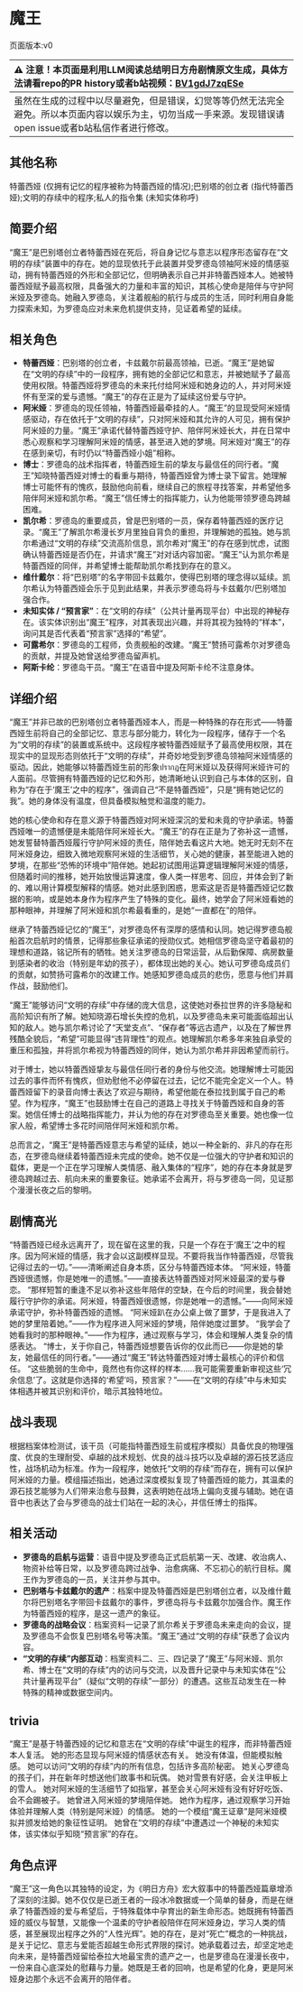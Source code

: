# 魔王
页面版本:v0
 

| :warning: 注意！本页面是利用LLM阅读总结明日方舟剧情原文生成，具体方法请看repo的PR history或者b站视频：[BV1gdJ7zqESe](https://www.bilibili.com/video/BV1gdJ7zqESe/)         |
|:----------------------------|
| 虽然在生成的过程中以尽量避免，但是错误，幻觉等等仍然无法完全避免。所以本页面内容以娱乐为主，切勿当成一手来源。发现错误请open issue或者b站私信作者进行修改。|



## 其他名称
特蕾西娅 (仅拥有记忆的程序被称为特蕾西娅的情况);巴别塔的创立者 (指代特蕾西娅);文明的存续中的程序;私人的指令集 (未知实体称呼)
## 简要介绍
“魔王”是巴别塔创立者特蕾西娅在死后，将自身记忆与意志以程序形态留存在“文明的存续”装置中的存在。她的显现依托于此装置并受罗德岛领袖阿米娅的情感驱动，拥有特蕾西娅的外形和全部记忆，但明确表示自己并非特蕾西娅本人。她被特蕾西娅赋予最高权限，具备强大的力量和丰富的知识，其核心使命是陪伴与守护阿米娅及罗德岛。她融入罗德岛，关注着舰船的航行与成员的生活，同时利用自身能力探索未知，为罗德岛应对未来危机提供支持，见证着希望的延续。
## 相关角色
-   **特蕾西娅**：巴别塔的创立者，卡兹戴尔前最高领袖，已逝。“魔王”是她留在“文明的存续”中的一段程序，拥有她的全部记忆和意志，并被她赋予了最高使用权限。特蕾西娅将罗德岛的未来托付给阿米娅和她身边的人，并对阿米娅怀有至深的爱与遗憾。“魔王”的存在正是为了延续这份爱与守护。
-   **阿米娅**：罗德岛的现任领袖，特蕾西娅最牵挂的人。“魔王”的显现受阿米娅情感驱动，存在依托于“文明的存续”，只对阿米娅和其允许的人可见，拥有保护阿米娅的力量。“魔王”承诺代替特蕾西娅守护、陪伴阿米娅长大，并在日常中悉心观察和学习理解阿米娅的情感，甚至进入她的梦境。阿米娅对“魔王”的存在感到亲切，有时仍以“特蕾西娅小姐”相称。
-   **博士**：罗德岛的战术指挥者，特蕾西娅生前的挚友与最信任的同行者。“魔王”知晓特蕾西娅对博士的看重与期待，特蕾西娅曾为博士录下留言。她理解博士可能怀有的愧疚，鼓励他向前看，继续自己的旅程寻找答案，并希望他多陪伴阿米娅和凯尔希。“魔王”信任博士的指挥能力，认为他能带领罗德岛跨越困难。
-   **凯尔希**：罗德岛的重要成员，曾是巴别塔的一员，保存着特蕾西娅的医疗记录。“魔王”了解凯尔希漫长岁月里独自背负的重担，并理解她的孤独。她与凯尔希通过“文明的存续”交流高阶信息，凯尔希对“魔王”的存在感到忧虑，试图确认特蕾西娅是否仍在，并请求“魔王”对对话内容加密。“魔王”认为凯尔希是特蕾西娅的同伴，并希望博士能帮助凯尔希找到存在的意义。
-   **维什戴尔**：将“巴别塔”的名字带回卡兹戴尔，使得巴别塔的理念得以延续。凯尔希认为特蕾西娅会乐于见到此结果，并表示罗德岛将与卡兹戴尔/巴别塔加强合作。
-   **未知实体 / “预言家”**：在“文明的存续”（公共计量再现平台）中出现的神秘存在。该实体识别出“魔王”程序，对其表现出兴趣，并将其视为独特的“样本”，询问其是否代表着“预言家”选择的“希望”。
-   **可露希尔**：罗德岛的工程师，负责舰船的改建。“魔王”赞扬可露希尔对罗德岛的贡献，并提及她曾送给罗德岛留声机。
-   **阿斯卡纶**：罗德岛干员。“魔王”在语音中提及阿斯卡纶不注意身体。
## 详细介绍
“魔王”并非已故的巴别塔创立者特蕾西娅本人，而是一种特殊的存在形式——特蕾西娅生前将自己的全部记忆、意志与部分能力，转化为一段程序，储存于一个名为“文明的存续”的装置或系统中。这段程序被特蕾西娅赋予了最高使用权限，其在现实中的显现形态则依托于“文明的存续”，并奇妙地受到罗德岛领袖阿米娅情感的驱动。因此，她能够以特蕾西娅生前的形象ปรากฎ在阿米娅以及获得阿米娅许可的人面前。尽管拥有特蕾西娅的记忆和外形，她清晰地认识到自己与本体的区别，自称为“存在于‘魔王’之中的程序”，强调自己“不是特蕾西娅”，只是“拥有她记忆的我”。她的身体没有温度，但具备模拟触觉和温度的能力。

她的核心使命和存在意义源于特蕾西娅对阿米娅深沉的爱和未竟的守护承诺。特蕾西娅唯一的遗憾便是未能陪伴阿米娅长大。“魔王”的存在正是为了弥补这一遗憾，她发誓替特蕾西娅履行守护阿米娅的责任，陪伴她去看这片大地。她无时无刻不在阿米娅身边，细致入微地观察阿米娅的生活细节，关心她的健康，甚至能进入她的梦境，在那些“恐怖的环境中”陪伴她。她起初试图用运算逻辑理解阿米娅的情感，但随着时间的推移，她开始放慢运算速度，像人类一样思考、回应，并体会到了新的、难以用计算模型解释的情感。她对此感到困惑，思索这是否是特蕾西娅记忆数据的影响，或是她本身作为程序产生了特殊的变化。最终，她学会了阿米娅看她的那种眼神，并理解了阿米娅和凯尔希最看重的，是她“一直都在”的陪伴。

继承了特蕾西娅记忆的“魔王”，对罗德岛怀有深厚的感情和认同。她记得罗德岛舰船首次启航时的情景，记得那些象征承诺的授勋仪式。她相信罗德岛坚守着最初的理想和道路，铭记所有的牺牲。她关注罗德岛的日常运营，从后勤保障、病房数量到感染者的收治（特别是年幼的孩子），都体现出她的关心。她认可罗德岛成员们的贡献，如赞扬可露希尔的改建工作。她感知罗德岛成员的悲伤，愿意与他们并肩作战，鼓励他们。

“魔王”能够访问“文明的存续”中存储的庞大信息，这使她对泰拉世界的许多隐秘和高阶知识有所了解。她知晓源石增长失控的危机，以及罗德岛未来可能面临超出认知的敌人。她与凯尔希讨论了“天堂支点”、“保存者”等远古遗产，以及在了解世界残酷全貌后，“希望”可能显得“违背理性”的观点。她理解凯尔希多年来独自承受的重压和孤独，并将凯尔希视为特蕾西娅的同伴，她认为凯尔希并非因希望而前行。

对于博士，她以特蕾西娅挚友与最信任同行者的身份与他交流。她理解博士可能因过去的事件而怀有愧疚，但劝慰他不必停留在过去，记忆不能完全定义一个人。特蕾西娅留下的录音向博士表达了欢迎与期待，希望他能在泰拉找到属于自己的希望。作为程序，“魔王”也鼓励博士在自己的道路上寻找关于特蕾西娅和自身的答案。她信任博士的战略指挥能力，并认为他的存在对罗德岛至关重要。她也像一位家人般，希望博士多花时间陪伴阿米娅和凯尔希。

总而言之，“魔王”是特蕾西娅意志与希望的延续，她以一种全新的、非凡的存在形态，在罗德岛继续着特蕾西娅未完成的使命。她不仅是一位强大的守护者和知识的载体，更是一个正在学习理解人类情感、融入集体的“程序”，她的存在本身就是罗德岛跨越过去、航向未来的重要象征。她承诺不会离开，将与罗德岛一同，见证那个漫漫长夜之后的黎明。
## 剧情高光
“特蕾西娅已经永远离开了，现在留在这里的我，只是一个存在于‘魔王’之中的程序。因为阿米娅的情感，我才会以这副模样显现。不要将我当作特蕾西娅，尽管我记得过去的一切。”——清晰阐述自身本质，区分与特蕾西娅本体。
“阿米娅，特蕾西娅很遗憾，你是她唯一的遗憾。”——直接表达特蕾西娅对阿米娅最深的爱与眷恋。
“那样短暂的重逢不足以弥补这些年陪伴的空缺，在今后的时间里，我会替她履行守护你的承诺。阿米娅，特蕾西娅很遗憾，你是她唯一的遗憾。”——向阿米娅承诺守护，弥补特蕾西娅的遗憾。
“阿米娅趴在办公桌上做了噩梦，于是我进入了她的梦里陪着她。”——作为程序进入阿米娅的梦境，陪伴她度过噩梦。
“我学会了她看我时的那种眼神。”——作为程序，通过观察与学习，体会和理解人类复杂的情感表达。
“博士，关于你自己，特蕾西娅想要告诉你的仅此而已——你是她的挚友，她最信任的同行者。”——通过“魔王”转达特蕾西娅对博士最核心的评价和信任。
“这些脆弱的生命中，竟然也有你这样的样本......我可能需要重新审视这些‘冗余信息’了。这就是你选择的‘希望’吗，预言家？”——在“文明的存续”中与未知实体相遇并被其识别和评价，暗示其独特地位。
## 战斗表现
根据档案体检测试，该干员（可能指特蕾西娅生前或程序模拟）具备优良的物理强度、优良的生理耐受、卓越的战术规划、优良的战斗技巧以及卓越的源石技艺适应性，战场机动为标准。作为一段程序，她依托“文明的存续”而存在，拥有可以保护阿米娅的力量。模组描述指出，她通过深度模拟复现了特蕾西娅的能力，其温柔的源石技艺能够为人们带来治愈与鼓舞，这表明她在战场上偏向支援与辅助。她在语音中也表达了会与罗德岛的战士们站在一起的决心，并信任博士的指挥。
## 相关活动
-   **罗德岛的启航与运营**：语音中提及罗德岛正式启航第一天、改建、收治病人、物资补给等日常，以及罗德岛跨过战争、治愈病痛、不忘初心的航行目标。魔王作为罗德岛的一员，关注并参与其中。
-   **巴别塔与卡兹戴尔的遗产**：档案中提及特蕾西娅是巴别塔创立者，以及维什戴尔将巴别塔名字带回卡兹戴尔的事件，罗德岛将与卡兹戴尔加强合作。魔王作为特蕾西娅的程序，是这一遗产的象征。
-   **罗德岛的战略会议**：档案资料一记录了凯尔希关于罗德岛未来走向的会议，提及罗德岛不会恢复巴别塔名号等决策。“魔王”通过“文明的存续”获悉了会议内容。
-   **“文明的存续”内部互动**：档案资料二、三、四记录了“魔王”与阿米娅、凯尔希、博士在“文明的存续”内的访问与交流，以及晋升记录中与未知实体在“公共计量再现平台”（疑似“文明的存续”一部分）的遭遇。这些互动发生在一种特殊的精神或数据空间内。
## trivia
“魔王”是基于特蕾西娅的记忆和意志在“文明的存续”中诞生的程序，而非特蕾西娅本人复活。
她的形态显现与阿米娅的情感状态有关。
她没有体温，但能模拟触感。
她可以访问“文明的存续”内的所有信息，包括许多高阶秘密。
她关心罗德岛的孩子们，并在新年时想送他们故事书和玩偶。
她对雪景有好感，会关注甲板上的雪人。
她对阿米娅的生活细节了如指掌，甚至会关心阿米娅有没有好好吃饭、会不会踢被子。
她曾进入阿米娅的梦境陪伴她。
她作为程序，通过观察学习开始体验并理解人类（特别是阿米娅）的情感。
她的一个模组“魔王证章”是阿米娅模拟并颁发给她的象征性证明。
她曾在“文明的存续”中遭遇过一个神秘的未知实体，该实体似乎知晓“预言家”的存在。
## 角色点评
“魔王”这一角色以其独特的设定，为《明日方舟》宏大叙事中的特蕾西娅篇章增添了深刻的注脚。她不仅仅是已逝王者的一段冰冷数据或一个简单的替身，而是在继承了特蕾西娅的爱与希望后，于特殊载体中孕育出的新生命形态。她既拥有特蕾西娅的威仪与智慧，又能像一个温柔的守护者般陪伴在阿米娅身边，学习人类的情感，甚至展现出程序之外的“人性光辉”。她的存在，是对“死亡”概念的一种挑战，是关于记忆、意志与爱能否超越生命形式界限的探讨。她承载着过去，却坚定地走向未来，是特蕾西娅留给泰拉大地最宝贵的遗产之一，也是罗德岛在漫漫长夜中，一份来自心底深处的慰藉与力量。她既是王者的回响，也是希望的化身，更是阿米娅身边那个永远不会离开的陪伴者。